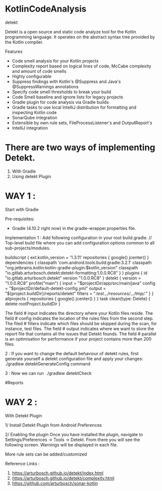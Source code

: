 # KotlinCodeAnalysis
detekt 

Detekt is a open source and static code analyze tool for the Kotlin programming language. It operates on the abstract syntax tree provided by the Kotlin compiler.

Features
* Code smell analysis for your Kotlin projects
* Complexity report based on logical lines of code, McCabe complexity and amount of code smells
* Highly configurable
* Suppress findings with Kotlin's @Suppress and Java's @SuppressWarnings annotations
* Specify code smell thresholds to break your build
* Code Smell baseline and ignore lists for legacy projects
* Gradle plugin for code analysis via Gradle builds
* Gradle tasks to use local IntelliJ distribution for formatting and inspecting Kotlin code
* SonarQube integration
* Extensible by own rule sets, FileProcessListener's and OutputReport's
* IntelliJ integration

# There are two ways of implementing  Detekt. 
1. With Gradle
2. Using detekt Plugin

# WAY 1 : 
Start with Gradle

 Pre-requisites:
 - Gradle (4.10.2 right now) in the gradle-wrapper.properties file.

Implementation
1 : Add following configuration in your root build.gradle.
// Top-level build file where you can add configuration options common to all sub-projects/modules.

buildscript {
    ext.kotlin_version = '1.3.11'
    repositories {
        google()
        jcenter()
    }
    dependencies {
        classpath 'com.android.tools.build:gradle:3.2.1'
        classpath "org.jetbrains.kotlin:kotlin-gradle-plugin:$kotlin_version"
        classpath "io.gitlab.arturbosch.detekt:detekt-formatting:1.0.0.RC8"
           }
           }
           plugins {
           id "io.gitlab.arturbosch.detekt" version "1.0.0.RC8"
           }
           detekt {
           version = "1.0.0.RC8"
           profile("main") {
           input = "$projectDir/app/src/main/java"
           config = "$projectDir/default-detekt-config.yml"
           output = "${project.buildDir}/reports/detekt"
           filters = ".*test.*,.*/resources/.*,.*/tmp/.*"
           }
           }
           allprojects {
           repositories {
           google()
           jcenter()
           }
           }
           task clean(type: Delete) {
           delete rootProject.buildDir
           }

The field # input indicates the directory where your Kotlin files reside.
The field # config indicates the location of the rules files from the second step.
The filed # filters indicate which files should be skipped during the scan, for instance, test files.
The field # output indicates where we want to store the report file that contains all the issues that Detekt founds.
The field # parallel is an optimisation for performance if your project contains more than 200 files.

2 : If you want to change the default behaviour of detekt rules, first generate yourself a detekt configuration file and apply your changes:
./gradlew detektGenerateConfig command

3 : Now we can run 
./gradlew detektCheck

#Reports

# WAY 2 : 
With Detekt Plugin

1/ Install Detekt Plugin from Android Preferences

2/ Enabling the plugin
Once you have installed the plugin, navigate to Settings/Preferences -> Tools -> Detekt. From there you will see the following screen. Warnings will be displayed in each file.

More rule sets can be added/customized

Reference Links :
1. https://arturbosch.github.io/detekt/index.html
2. https://arturbosch.github.io/detekt/complexity.html
3. https://github.com/arturbosch/sonar-kotlin
